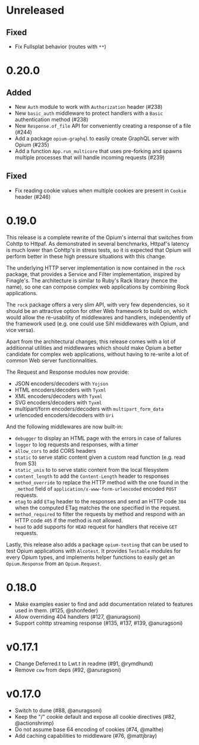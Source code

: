 # Unreleased

## Fixed

- Fix Fullsplat behavior (routes with `**`)

# 0.20.0

## Added

- New `Auth` module to work with `Authorization` header (#238)
- New `basic_auth` middleware to protect handlers with a `Basic` authentication method (#238)
- New `Response.of_file` API for conveniently creating a response of a file (#244)
- Add a package `opium-graphql` to easily create GraphQL server with Opium (#235)
- Add a function `App.run_multicore` that uses pre-forking and spawns multiple processes that will handle incoming requests (#239)

## Fixed

- Fix reading cookie values when multiple cookies are present in `Cookie` header (#246)

# 0.19.0

This release is a complete rewrite of the Opium's internal that switches from Cohttp to Httpaf.
As demonstrated in several benchmarks, Httpaf's latency is much lower than Cohttp's in stress tests, so it is expected that Opium will perform better in these high pressure situations with this change.

The underlying HTTP server implementation is now contained in the `rock` package, that provides a Service and Filter implementation, inspired by Finagle's. The architecture is similar to Ruby's Rack library (hence the name), so one can compose complex web applications by combining Rock applications.

The `rock` package offers a very slim API, with very few dependencies, so it should be an attractive option for other Web framework to build on, which would allow the re-usability of middlewares and handlers, independently of the framework used (e.g. one could use Sihl middlewares with Opium, and vice versa).

Apart from the architectural changes, this release comes with a lot of additionnal utilities and middlewares which should make Opium a better candidate for complex web applications, without having to re-write a lot of common Web server functionnalities.

The Request and Response modules now provide:

- JSON encoders/decoders with `Yojson`
- HTML encoders/decoders with `Tyxml`
- XML encoders/decoders with `Tyxml`
- SVG encoders/decoders with `Tyxml`
- multipart/form encoders/decoders with `multipart_form_data`
- urlencoded encoders/decoders with `Uri`

And the following middlewares are now built-in:

- `debugger` to display an HTML page with the errors in case of failures
- `logger` to log requests and responses, with a timer
- `allow_cors` to add CORS headers
- `static` to serve static content given a custom read function (e.g. read from S3)
- `static_unix` to to serve static content from the local filesystem
- `content_length` to add the `Content-Length` header to responses
- `method_override` to replace the HTTP method with the one found in the `_method` field of `application/x-www-form-urlencoded` encoded `POST` requests.
- `etag` to add `ETag` header to the responses and send an HTTP code `304` when the computed ETag matches the one specified in the request.
- `method_required` to filter the requests by method and respond with an HTTP code `405` if the method is not allowed.
- `head` to add supports for `HEAD` request for handlers that receive `GET` requests.

Lastly, this release also adds a package `opium-testing` that can be used to test Opium applications with `Alcotest`. It provides `Testable` modules for every Opium types, and implements helper functions to easily get an `Opium.Response` from an `Opium.Request`.

# 0.18.0

* Make examples easier to find and add documentation related to features used in them. (#125, @shonfeder)
* Allow overriding 404 handlers (#127, @anuragsoni)
* Support cohttp streaming response (#135, #137, #139, @anuragsoni)

# v0.17.1

* Change Deferred.t to Lwt.t in readme (#91, @rymdhund)
* Remove `cow` from deps (#92, @anuragsoni)

# v0.17.0

* Switch to dune (#88, @anuragsoni)
* Keep the "/" cookie default and expose all cookie directives (#82, @actionshrimp)
* Do not assume base 64 encoding of cookies (#74, @malthe)
* Add caching capabilities to middleware (#76, @mattjbray)
